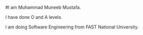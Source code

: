 #I am Muhammad Muneeb Mustafa.

I have done O and A levels.

I am doing Software Engineering from FAST National University.

